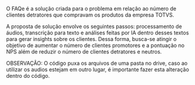 O FAQe é a solução criada para o problema em relação ao número de clientes detratores que compravam os produtos da empresa TOTVS. 

A proposta de solução envolve os seguintes passos: processamento de áudios, transcrição para texto e análises feitas por IA dentro 
desses textos para gerar insights sobre os clientes. Dessa forma, busca-se atingir o objetivo de aumentar o número de clientes promotores
e a pontuação no NPS além de reduzir o número de clientes detratores e neutros.

OBSERVAÇÂO: O código puxa os arquivos de uma pasta no drive, caso ao utilizar os audios estejam em outro lugar, é importante fazer esta alteração dentro do código.
